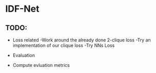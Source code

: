 # IDF-Net

## TODO: 

* Loss related
-Work around the already done 2-clique loss
-Try an implementation of our clique loss
-Try NNs Loss

* Evaluation

- Compute evluation metrics
